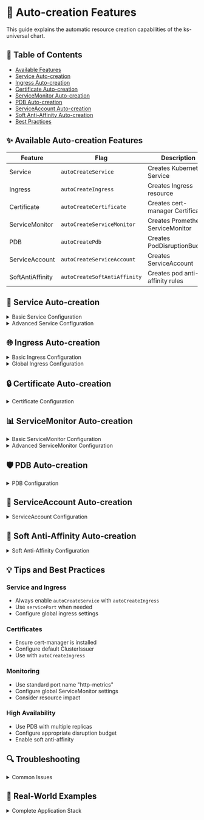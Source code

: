 # 🤖 Auto-creation Features

This guide explains the automatic resource creation capabilities of the ks-universal chart.

## 📑 Table of Contents
- [Available Features](#available-features)
- [Service Auto-creation](#service-auto-creation)
- [Ingress Auto-creation](#ingress-auto-creation)
- [Certificate Auto-creation](#certificate-auto-creation)
- [ServiceMonitor Auto-creation](#servicemonitor-auto-creation)
- [PDB Auto-creation](#pdb-auto-creation)
- [ServiceAccount Auto-creation](#serviceaccount-auto-creation)
- [Soft Anti-Affinity Auto-creation](#soft-anti-affinity-auto-creation)
- [Best Practices](#best-practices)

## ✨ Available Auto-creation Features

| Feature | Flag | Description |
|---------|------|-------------|
| Service | `autoCreateService` | Creates Kubernetes Service |
| Ingress | `autoCreateIngress` | Creates Ingress resource |
| Certificate | `autoCreateCertificate` | Creates cert-manager Certificate |
| ServiceMonitor | `autoCreateServiceMonitor` | Creates Prometheus ServiceMonitor |
| PDB | `autoCreatePdb` | Creates PodDisruptionBudget |
| ServiceAccount | `autoCreateServiceAccount` | Creates ServiceAccount |
| SoftAntiAffinity | `autoCreateSoftAntiAffinity` | Creates pod anti-affinity rules |

## 🔌 Service Auto-creation

<details>
<summary>Basic Service Configuration</summary>

```yaml
deployments:
  my-app:
    autoCreateService: true
    containers:
      main:
        ports:
          http:
            containerPort: 8080
            servicePort: 80    # Optional, defaults to containerPort
          metrics:
            containerPort: 9090
```

### Features
- Automatic port mapping
- Optional service port configuration
- Supports multiple ports
- Default service type: ClusterIP
- Custom service type via `serviceType` field
</details>

<details>
<summary>Advanced Service Configuration</summary>

```yaml
deployments:
  my-app:
    autoCreateService: true
    serviceType: LoadBalancer    # Override service type
    containers:
      main:
        ports:
          http:
            containerPort: 8080
            servicePort: 80
            protocol: TCP      # Optional, defaults to TCP
      metrics:
        ports:
          prometheus:
            containerPort: 9090
            servicePort: 9090
```
</details>

## 🌐 Ingress Auto-creation

<details>
<summary>Basic Ingress Configuration</summary>

```yaml
deployments:
  my-app:
    autoCreateIngress: true
    autoCreateService: true  # Required for Ingress
    ingress:
      hosts:
        - host: myapp.example.com
          paths:
            - path: /
              pathType: Prefix
        - subdomain: api    # Will use domain from generic.ingressesGeneral
          paths:
            - path: /
              pathType: Prefix
```
</details>

<details>
<summary>Global Ingress Configuration</summary>

```yaml
generic:
  ingressesGeneral:
    domain: example.com
    ingressClassName: nginx
    annotations:
      nginx.ingress.kubernetes.io/proxy-body-size: "10m"
```
</details>

## 🔒 Certificate Auto-creation

<details>
<summary>Certificate Configuration</summary>

```yaml
deployments:
  my-app:
    autoCreateIngress: true      # Required for Certificate
    autoCreateCertificate: true
    certificate:
      clusterIssuer: letsencrypt-prod  # Optional, defaults to "letsencrypt"
```

### Requirements
- cert-manager installed in cluster
- Configured ClusterIssuer/Issuer
- Valid domain configuration
</details>

## 📊 ServiceMonitor Auto-creation

<details>
<summary>Basic ServiceMonitor Configuration</summary>

```yaml
deployments:
  my-app:
    autoCreateService: true          # Required for ServiceMonitor
    autoCreateServiceMonitor: true
    containers:
      main:
        ports:
          http-metrics:              # Special port name for metrics
            containerPort: 9090
```

### Port Selection Logic
1. Looks for port named "http-metrics"
2. Uses first available port if http-metrics not found
</details>

<details>
<summary>Advanced ServiceMonitor Configuration</summary>

```yaml
deployments:
  my-app:
    autoCreateServiceMonitor: true
    serviceMonitor:
      endpoints:
        - port: metrics
          interval: 15s
          path: /metrics
          scrapeTimeout: 10s
          # Relabeling configuration
          relabelings:
            - sourceLabels: [__meta_kubernetes_pod_label_app_kubernetes_io_component]
              targetLabel: component
          # Metric relabeling
          metricRelabelings:
            - sourceLabels: [__name__]
              regex: 'go_.*'
              action: drop
```
</details>

## 🛡️ PDB Auto-creation

<details>
<summary>PDB Configuration</summary>

```yaml
deployments:
  my-app:
    autoCreatePdb: true
    pdbConfig:
      minAvailable: 1
      # or
      maxUnavailable: 1
```

### Notes
- Use with multiple replicas
- Choose either minAvailable or maxUnavailable
- Consider maintenance windows
</details>

## 👤 ServiceAccount Auto-creation

<details>
<summary>ServiceAccount Configuration</summary>

```yaml
deployments:
  my-app:
    autoCreateServiceAccount: true
    serviceAccountConfig:
      annotations:
        eks.amazonaws.com/role-arn: "arn:aws:iam::123456789012:role/my-role"
```
</details>

## 🎯 Soft Anti-Affinity Auto-creation

<details>
<summary>Soft Anti-Affinity Configuration</summary>

```yaml
deployments:
  my-app:
    autoCreateSoftAntiAffinity: true  # Spreads pods across nodes
```

### Generated Configuration
```yaml
affinity:
  podAntiAffinity:
    preferredDuringSchedulingIgnoredDuringExecution:
    - weight: 100
      podAffinityTerm:
        labelSelector:
          matchLabels:
            app.kubernetes.io/component: my-app
        topologyKey: kubernetes.io/hostname
```
</details>

## 💡 Tips and Best Practices

### Service and Ingress
- Always enable `autoCreateService` with `autoCreateIngress`
- Use `servicePort` when needed
- Configure global ingress settings

### Certificates
- Ensure cert-manager is installed
- Configure default ClusterIssuer
- Use with `autoCreateIngress`

### Monitoring
- Use standard port name "http-metrics"
- Configure global ServiceMonitor settings
- Consider resource impact

### High Availability
- Use PDB with multiple replicas
- Configure appropriate disruption budget
- Enable soft anti-affinity

## 🔍 Troubleshooting

<details>
<summary>Common Issues</summary>

1. **Service Not Created**
   - Check if ports are defined
   - Verify container port configuration
   - Check logs for validation errors

2. **Ingress Issues**
   - Verify autoCreateService is enabled
   - Check domain configuration
   - Validate ingress controller setup

3. **Certificate Problems**
   - Verify cert-manager installation
   - Check ClusterIssuer status
   - Review certificate logs

4. **ServiceMonitor Not Working**
   - Verify Prometheus operator installation
   - Check metric endpoint accessibility
   - Review port configurations
</details>

## 📝 Real-World Examples

<details>
<summary>Complete Application Stack</summary>

```yaml
deployments:
  backend:
    autoCreateService: true
    autoCreateIngress: true
    autoCreateCertificate: true
    autoCreateServiceMonitor: true
    autoCreatePdb: true
    autoCreateSoftAntiAffinity: true
    containers:
      main:
        image: backend
        imageTag: v1.0.0
        ports:
          http:
            containerPort: 8080
          metrics:
            containerPort: 9090
    ingress:
      hosts:
        - host: api.example.com
          paths:
            - path: /
              pathType: Prefix
    pdbConfig:
      minAvailable: 2
```
</details>